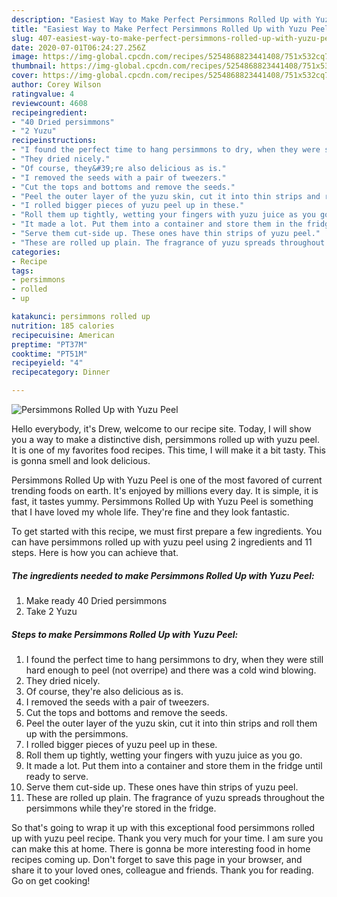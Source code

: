 ```yaml
---
description: "Easiest Way to Make Perfect Persimmons Rolled Up with Yuzu Peel"
title: "Easiest Way to Make Perfect Persimmons Rolled Up with Yuzu Peel"
slug: 407-easiest-way-to-make-perfect-persimmons-rolled-up-with-yuzu-peel
date: 2020-07-01T06:24:27.256Z
image: https://img-global.cpcdn.com/recipes/5254868823441408/751x532cq70/persimmons-rolled-up-with-yuzu-peel-recipe-main-photo.jpg
thumbnail: https://img-global.cpcdn.com/recipes/5254868823441408/751x532cq70/persimmons-rolled-up-with-yuzu-peel-recipe-main-photo.jpg
cover: https://img-global.cpcdn.com/recipes/5254868823441408/751x532cq70/persimmons-rolled-up-with-yuzu-peel-recipe-main-photo.jpg
author: Corey Wilson
ratingvalue: 4
reviewcount: 4608
recipeingredient:
- "40 Dried persimmons"
- "2 Yuzu"
recipeinstructions:
- "I found the perfect time to hang persimmons to dry, when they were still hard enough to peel (not overripe) and there was a cold  wind blowing."
- "They dried nicely."
- "Of course, they&#39;re also delicious as is."
- "I removed the seeds with a pair of tweezers."
- "Cut the tops and bottoms and remove the seeds."
- "Peel the outer layer of the yuzu skin, cut it into thin strips and roll them up with the persimmons."
- "I rolled bigger pieces of yuzu peel up in these."
- "Roll them up tightly, wetting your fingers with yuzu juice as you go."
- "It made a lot. Put them into a container and store them in the fridge until ready to serve."
- "Serve them cut-side up. These ones have thin strips of yuzu peel."
- "These are rolled up plain. The fragrance of yuzu spreads throughout the persimmons while they&#39;re stored in the fridge."
categories:
- Recipe
tags:
- persimmons
- rolled
- up

katakunci: persimmons rolled up 
nutrition: 185 calories
recipecuisine: American
preptime: "PT37M"
cooktime: "PT51M"
recipeyield: "4"
recipecategory: Dinner

---
```



![Persimmons Rolled Up with Yuzu Peel](https://img-global.cpcdn.com/recipes/5254868823441408/751x532cq70/persimmons-rolled-up-with-yuzu-peel-recipe-main-photo.jpg)

Hello everybody, it's Drew, welcome to our recipe site. Today, I will show you a way to make a distinctive dish, persimmons rolled up with yuzu peel. It is one of my favorites food recipes. This time, I will make it a bit tasty. This is gonna smell and look delicious.

Persimmons Rolled Up with Yuzu Peel is one of the most favored of current trending foods on earth. It's enjoyed by millions every day. It is simple, it is fast, it tastes yummy. Persimmons Rolled Up with Yuzu Peel is something that I have loved my whole life. They're fine and they look fantastic.




To get started with this recipe, we must first prepare a few ingredients. You can have persimmons rolled up with yuzu peel using 2 ingredients and 11 steps. Here is how you can achieve that.

<!--inarticleads1-->

##### The ingredients needed to make Persimmons Rolled Up with Yuzu Peel:

1. Make ready 40 Dried persimmons
1. Take 2 Yuzu




<!--inarticleads2-->

##### Steps to make Persimmons Rolled Up with Yuzu Peel:

1. I found the perfect time to hang persimmons to dry, when they were still hard enough to peel (not overripe) and there was a cold  wind blowing.
1. They dried nicely.
1. Of course, they&#39;re also delicious as is.
1. I removed the seeds with a pair of tweezers.
1. Cut the tops and bottoms and remove the seeds.
1. Peel the outer layer of the yuzu skin, cut it into thin strips and roll them up with the persimmons.
1. I rolled bigger pieces of yuzu peel up in these.
1. Roll them up tightly, wetting your fingers with yuzu juice as you go.
1. It made a lot. Put them into a container and store them in the fridge until ready to serve.
1. Serve them cut-side up. These ones have thin strips of yuzu peel.
1. These are rolled up plain. The fragrance of yuzu spreads throughout the persimmons while they&#39;re stored in the fridge.




So that's going to wrap it up with this exceptional food persimmons rolled up with yuzu peel recipe. Thank you very much for your time. I am sure you can make this at home. There is gonna be more interesting food in home recipes coming up. Don't forget to save this page in your browser, and share it to your loved ones, colleague and friends. Thank you for reading. Go on get cooking!
